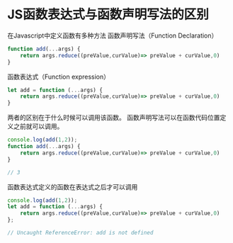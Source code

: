 # JS函数表达式与函数声明写法的区别
在Javascript中定义函数有多种方法
函数声明写法（Function Declaration）
```javascript
function add(...args) {
	return args.reduce((preValue,curValue)=> preValue + curValue,0)
}
```
函数表达式（Function expression）
```javascript
let add = function (...args) {
	return args.reduce((preValue,curValue)=> preValue + curValue,0)
}
```
两者的区别在于什么时候可以调用该函数。
函数声明写法可以在函数代码位置定义之前就可以调用。
```javascript
console.log(add(1,2));
function add(...args) {
	return args.reduce((preValue,curValue)=> preValue + curValue,0)
}

// 3
```
函数表达式定义的函数在表达式之后才可以调用
```javascript
console.log(add(1,2));
let add = function (...args) {
	return args.reduce((preValue,curValue)=> preValue + curValue,0)
};

// Uncaught ReferenceError: add is not defined
```